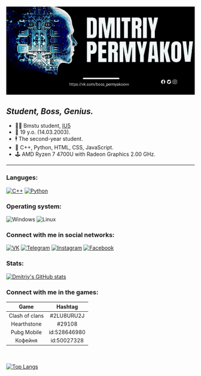 ![2](гит.jpg)
## *Student, Boss, Genius.*

- 👨‍💻 Bmstu student, [IU5](https://github.com/DimaPermyakov/IU5)
- 🤵 19 y.o. (14.03.2003).
- 🕴 The second-year student.
- 🔬 С++, Python, HTML, CSS, JavaScript.
- 🕹 AMD Ryzen 7 4700U with Radeon Graphics 2.00 GHz.
---
### Languges:<br>
 [![C++](https://img.shields.io/badge/-C++-090909?style=flat-square&logo=C%2b%2b&logoColor=800080)](https://docs.microsoft.com/ru-ru/cpp/cpp/cpp-language-reference?view=msvc-170)
[![Python](https://img.shields.io/badge/Python-090909?style=flat-square&logo=python&logoColor=DAA520)](https://www.python.org/downloads/)

### Operating system:
![Windows](https://img.shields.io/badge/windows-090909?style=flat-square&logo=Windows&logoColor=00BFFF)
![Linux](https://img.shields.io/badge/linux-090909?style=flat-square&logo=Linux&logoColor=ffffff)

### Connect with me in social networks:
[![VK](https://img.shields.io/badge/-VK-090909?style=flat-square&logo=vk&logoColor=1E90FF)](https://vk.com/bosspermyakoovv)
[![Telegram](https://img.shields.io/badge/-Telegram-090909?style=flat-square&logo=Telegram&logoColor=1E90FF)](https://t.me/Permyakoovv)
[![Instagram](https://img.shields.io/badge/-Instagram-090909?style=flat-square&logo=Instagram&logoColor=C13584)](https://www.instagram.com/permyakoovv/)
[![Facebook](https://img.shields.io/badge/-Facebook-090909?style=flat-square&logo=Facebook&logoColor=4682B4)](https://www.facebook.com/profile.php?id=100021715921839)

### Stats:
[![Dmitriy's GitHub stats](https://github-readme-stats.vercel.app/api?username=Dmitriy&hide=contribs,prs&show_icons=true&theme=midnight-purple&count_private=true)](https://github.com/DimaPermyakov)

### Connect with me in the games:
| Game | Hashtag        |
|:---------:|:---------:|
| Clash of clans | #2LU8URU2J|
| Hearthstone    | #29108 | 
| Pubg Mobile    | id:528646980 | 
| Кофейня        | id:50027328 | 

<br><br>
[![Top Langs](https://github-readme-stats.vercel.app/api/top-langs/?username=DimaPermyakov)](https://github.com/DimaPermyakov) 
